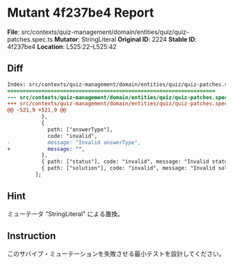 # Mutant 4f237be4 Report

**File**: src/contexts/quiz-management/domain/entities/quiz/quiz-patches.spec.ts
**Mutator**: StringLiteral
**Original ID**: 2224
**Stable ID**: 4f237be4
**Location**: L525:22–L525:42

## Diff

```diff
Index: src/contexts/quiz-management/domain/entities/quiz/quiz-patches.spec.ts
===================================================================
--- src/contexts/quiz-management/domain/entities/quiz/quiz-patches.spec.ts	original
+++ src/contexts/quiz-management/domain/entities/quiz/quiz-patches.spec.ts	mutated #2224
@@ -521,9 +521,9 @@
           },
           {
             path: ["answerType"],
             code: "invalid",
-            message: "Invalid answerType",
+            message: "",
           },
           { path: ["status"], code: "invalid", message: "Invalid status" },
           { path: ["solution"], code: "invalid", message: "Invalid solution" },
         ];
```

## Hint

ミューテータ "StringLiteral" による置換。

## Instruction

このサバイブ・ミューテーションを失敗させる最小テストを設計してください。
